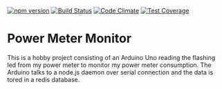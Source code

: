 [![npm version](https://badge.fury.io/js/power-meter-monitor.svg)](http://badge.fury.io/js/power-meter-monitor)
[![Build Status](https://travis-ci.org/tfmalt/power-meter-monitor.svg?branch=master)](https://travis-ci.org/tfmalt/power-meter-monitor)
[![Code Climate](https://codeclimate.com/github/tfmalt/power-meter-monitor/badges/gpa.svg)](https://codeclimate.com/github/tfmalt/power-meter-monitor)
[![Test Coverage](https://codeclimate.com/github/tfmalt/power-meter-monitor/badges/coverage.svg)](https://codeclimate.com/github/tfmalt/power-meter-monitor)

# Power Meter Monitor

This is a hobby project consisting of an Arduino Uno reading the flashing led from my power meter to monitor my power meter consumption.
The Arduino talks to a node.js daemon over serial connection and the data is tored in a redis database.


